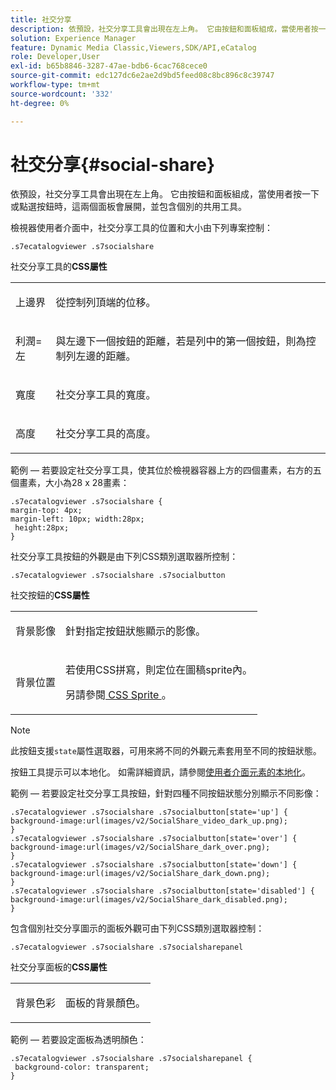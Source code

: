 ```yaml
---
title: 社交分享
description: 依預設，社交分享工具會出現在左上角。 它由按鈕和面板組成，當使用者按一下或點選按鈕時，這兩個面板會展開，並包含個別的共用工具。
solution: Experience Manager
feature: Dynamic Media Classic,Viewers,SDK/API,eCatalog
role: Developer,User
exl-id: b65b8846-3287-47ae-bdb6-6cac768cece0
source-git-commit: edc127dc6e2ae2d9bd5feed08c8bc896c8c39747
workflow-type: tm+mt
source-wordcount: '332'
ht-degree: 0%

---
```


# 社交分享{#social-share}

依預設，社交分享工具會出現在左上角。 它由按鈕和面板組成，當使用者按一下或點選按鈕時，這兩個面板會展開，並包含個別的共用工具。

<!--<a id="section_061E550C1C1D4DB2BD663A898895B38C"></a>-->

檢視器使用者介面中，社交分享工具的位置和大小由下列專案控制：

```
.s7ecatalogviewer .s7socialshare
```

社交分享工具的&#x200B;**CSS屬性**

<table id="table_C48C56E696304C9BAFEE71BA9EA9A174"> 
 <tbody> 
  <tr> 
   <td colname="col1"> <p> <span class="codeph">上邊界</span> </p> </td> 
   <td colname="col2"> <p> 從控制列頂端的位移。 </p> </td> 
  </tr> 
  <tr> 
   <td colname="col1"> <p> <span class="codeph">利潤=左</span> </p> </td> 
   <td colname="col2"> <p> 與左邊下一個按鈕的距離，若是列中的第一個按鈕，則為控制列左邊的距離。 </p> </td> 
  </tr> 
  <tr> 
   <td colname="col1"> <p> <span class="codeph">寬度</span> </p> </td> 
   <td colname="col2"> <p> 社交分享工具的寬度。 </p> </td> 
  </tr> 
  <tr> 
   <td colname="col1"> <p> <span class="codeph">高度</span> </p> </td> 
   <td colname="col2"> <p>社交分享工具的高度。 </p> </td> 
  </tr> 
 </tbody> 
</table>

範例 — 若要設定社交分享工具，使其位於檢視器容器上方的四個畫素，右方的五個畫素，大小為28 x 28畫素：

```
.s7ecatalogviewer .s7socialshare { 
margin-top: 4px; 
margin-left: 10px; width:28px; 
 height:28px; 
}
```

社交分享工具按鈕的外觀是由下列CSS類別選取器所控制：

```
.s7ecatalogviewer .s7socialshare .s7socialbutton
```

社交按鈕的&#x200B;**CSS屬性**

<table id="table_A18B6978EC304C378F5FE92DD44D138D"> 
 <tbody> 
  <tr> 
   <td colname="col1"> <p> <span class="codeph">背景影像</span> </p> </td> 
   <td colname="col2"> <p> 針對指定按鈕狀態顯示的影像。 </p> </td> 
  </tr> 
  <tr> 
   <td colname="col1"> <p> <span class="codeph">背景位置</span> </p> </td> 
   <td colname="col2"> <p> 若使用CSS拼寫，則定位在圖稿sprite內。 </p> <p>另請參閱<a href="../../../c-html5-s7-aem-asset-viewers/c-html5-20-ecatalog-viewer-about/c-html5-20-ecatalog-viewer-customizingviewer/c-html5-20-ecatalog-viewer-customizingviewer.md#section-9d570f95eb2443aca74c1b02f6e89aff" format="dita" scope="local"> CSS Sprite </a>。 </p> </td> 
  </tr> 
 </tbody> 
</table>

>[!NOTE]
>
>此按鈕支援`state`屬性選取器，可用來將不同的外觀元素套用至不同的按鈕狀態。

按鈕工具提示可以本地化。 如需詳細資訊，請參閱[使用者介面元素的本地化](../../../c-html5-s7-aem-asset-viewers/c-html5-20-ecatalog-viewer-about/c-html5-20-ecatalog-viewer-localization.md#concept-cbfc39344c494eb7b9f6a272cff0cc74)。

範例 — 若要設定社交分享工具按鈕，針對四種不同按鈕狀態分別顯示不同影像：

```
.s7ecatalogviewer .s7socialshare .s7socialbutton[state='up'] { 
background-image:url(images/v2/SocialShare_video_dark_up.png); 
} 
.s7ecatalogviewer .s7socialshare .s7socialbutton[state='over'] { 
background-image:url(images/v2/SocialShare_dark_over.png); 
} 
.s7ecatalogviewer .s7socialshare .s7socialbutton[state='down'] { 
background-image:url(images/v2/SocialShare_dark_down.png); 
} 
.s7ecatalogviewer .s7socialshare .s7socialbutton[state='disabled'] { 
background-image:url(images/v2/SocialShare_dark_disabled.png); 
}
```

包含個別社交分享圖示的面板外觀可由下列CSS類別選取器控制：

```
.s7ecatalogviewer .s7socialshare .s7socialsharepanel
```

社交分享面板的&#x200B;**CSS屬性**

<table id="table_86E777A5851F47D6A49D966E24A9A6CD"> 
 <tbody> 
  <tr> 
   <td colname="col1"> <p> <span class="codeph">背景色彩</span> </p> </td> 
   <td colname="col2"> <p>面板的背景顏色。 </p> </td> 
  </tr> 
 </tbody> 
</table>

範例 — 若要設定面板為透明顏色：

```
.s7ecatalogviewer .s7socialshare .s7socialsharepanel { 
 background-color: transparent; 
}
```

